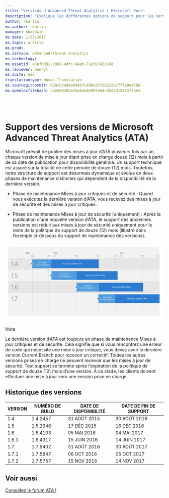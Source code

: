 ```yaml
---
title: "Versions d’Advanced Threat Analytics | Microsoft Docs"
description: "Explique les différentes options de support pour les versions de Microsoft Advanced Threat Analytics (ATA)."
author: rkarlin
ms.author: rkarlin
manager: mbaldwin
ms.date: 1/23/2017
ms.topic: article
ms.prod: 
ms.service: advanced-threat-analytics
ms.technology: 
ms.assetid: a8afbd91-c888-4dfc-94ab-72e38745163e
ms.reviewer: bennyl
ms.suite: ems
translationtype: Human Translation
ms.sourcegitcommit: b28cb3a0da844b7c460c03726222bc775a9e47da
ms.openlocfilehash: cae588383a7ea64a8e907e64cd2d7d15223feae3


---
```


# <a name="support-for-microsoft-advanced-threat-analytics-ata-versions"></a>Support des versions de Microsoft Advanced Threat Analytics (ATA)

Microsoft prévoit de publier des mises à jour d’ATA plusieurs fois par an, chaque version de mise à jour étant prise en charge douze (12) mois à partir de sa date de publication pour disponibilité générale. Un support technique est assuré sur la totalité de cette période de douze (12) mois. Toutefois, notre structure de support est désormais dynamique et évolue en deux phases de maintenance distinctes qui dépendent de la disponibilité de la dernière version.

-   Phase de maintenance Mises à jour critiques et de sécurité : Quand vous exécutez la dernière version d’ATA, vous recevez des mises à jour de sécurité et des mises à jour critiques.

-   Phase de maintenance Mises à jour de sécurité (uniquement) : Après la publication d’une nouvelle version d’ATA, le support des anciennes versions est réduit aux mises à jour de sécurité uniquement pour le reste de la politique de support de douze (12) mois (illustré dans l’exemple ci-dessous du support de maintenance des versions).
 
![Exemple du support de maintenance des versions](media/versions.png)

> [!Note]
> La dernière version d’ATA est toujours en phase de maintenance Mises à jour critiques et de sécurité. Cela signifie que si vous rencontrez une erreur de code qui nécessite une mise à jour critique, vous devez avoir la dernière version Current Branch pour recevoir un correctif. Toutes les autres versions prises en charge ne peuvent recevoir que les mises à jour de sécurité. Tout support se termine après l’expiration de la politique de support de douze (12) mois d’une version. À ce stade, les clients doivent effectuer une mise à jour vers une version prise en charge.

## <a name="version-history"></a>Historique des versions

|VERSION|NUMÉRO DE BUILD|DATE DE DISPONIBILITÉ| DATE DE FIN DE SUPPORT|
|----|----|----|----|
|1.4|1.4.2457|31 AOÛT 2015|30 AOÛT 2016|
|1.5|1.5.2946|17 DÉC 2015|16 DÉC 2016|
|1.6|1.6.4103|05 MAI 2016|04 MAI 2017|
|1.6.1|1.6.4317|15 JUIN 2016|14 JUIN 2017|
|1.7|1.7.5402|31 AOÛT 2016|30 AOÛT 2017|
|1.7.1|1.7.5647|06 OCT 2016|05 OCT 2017|
|1.7.2|1.7.5757|15 NOV 2016|14 NOV 2017|





## <a name="see-also"></a>Voir aussi
[Consultez le forum ATA !](https://social.technet.microsoft.com/Forums/security/home?forum=mata)



<!--HONumber=Feb17_HO1-->


